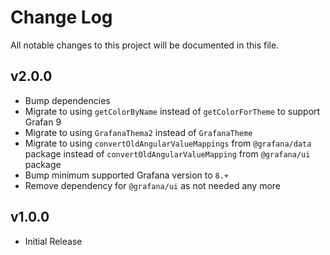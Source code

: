 # Change Log

All notable changes to this project will be documented in this file.

## v2.0.0

- Bump dependencies
- Migrate to using `getColorByName` instead of `getColorForTheme` to support Grafan 9
- Migrate to using `GrafanaThema2` instead of `GrafanaTheme`
- Migrate to using `convertOldAngularValueMappings` from `@grafana/data` package instead of `convertOldAngularValueMapping` from `@grafana/ui` package
- Bump minimum supported Grafana version to `8.+`
- Remove dependency for `@grafana/ui` as not needed any more

## v1.0.0

- Initial Release
